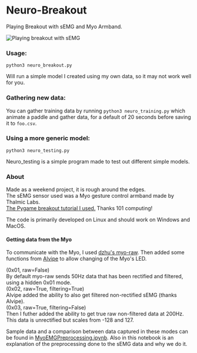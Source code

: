 # Neuro-Breakout

Playing Breakout with sEMG and Myo Armband.

![Playing breakout with sEMG](media/Breakout.gif?raw=true "Breakout")

### Usage:
```
python3 neuro_breakout.py
```
Will run a simple model I created using my own data, so it may not work well for you. 

### Gathering new data:
You can gather training data by running `` python3 neuro_training.py `` which animate a paddle and gather data, for a default of 20 seconds before saving it to ``foo.csv``.

### Using a more generic model:
```
python3 neuro_testing.py
```
Neuro_testing is a simple program made to test out different simple models. 

### About

Made as a weekend project, it is rough around the edges.  
The sEMG sensor used was a Myo gesture control armband made by Thalmic Labs.   
[The Pygame breakout tutorial I used.](https://www.101computing.net/breakout-tutorial-using-pygame-getting-started/) Thanks 101 computing!    

The code is primarily developed on Linux and should work on Windows and MacOS.  

#### Getting data from the Myo
To communicate with the Myo, I used [dzhu's myo-raw](https://github.com/dzhu/myo-raw). 
Then added some functions from [Alvipe](https://github.com/dzhu/myo-raw/pull/23) to allow changing of the Myo's LED. 
  
(0x01, raw=False)  
By default myo-raw sends 50Hz data that has been rectified and filtered, using a hidden 0x01 mode.  
(0x02, raw=True, filtering=True)  
Alvipe added the ability to also get filtered non-rectified sEMG (thanks Alvipe).  
(0x03, raw=True, filtering=False)    
Then I futher added the ability to get true raw non-filtered data at 200Hz.  
This data is unrectified but scales from -128 and 127.  

Sample data and a comparison between data captured in these modes can be found in [MyoEMGPreprocessing.ipynb](Notebooks/MyoModesCompared/MyoEMGPreprocessing.ipynb). Also in this notebook is an explanation of the preprocessing done to the sEMG data and why we do it.  

